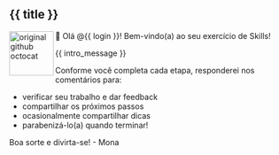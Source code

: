 ## {{ title }}

<img alt="original github octocat" src="https://octodex.github.com/images/original.png" align="left" height="80px" />

👋 Olá @{{ login }}! Bem-vindo(a) ao seu exercício de Skills!

{{ intro_message }}

Conforme você completa cada etapa, responderei nos comentários para:

- verificar seu trabalho e dar feedback
- compartilhar os próximos passos
- ocasionalmente compartilhar dicas
- parabenizá-lo(a) quando terminar!

Boa sorte e divirta-se!
\- Mona
